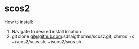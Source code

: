 # scos2

How to install:
1) Navigate to desired install location
2) git clone git@github.com:sdhaigthomas/scos2.git; chmod +x ~/scos2/scos.sh; ~/scos2/scos.sh
